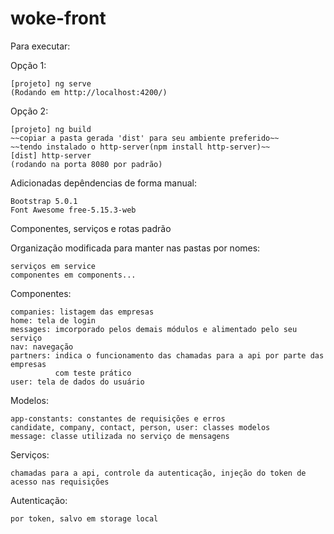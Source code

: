 # woke-front

Para executar:

Opção 1:

    [projeto] ng serve 
    (Rodando em http://localhost:4200/)

Opção 2:

    [projeto] ng build
    ~~copiar a pasta gerada 'dist' para seu ambiente preferido~~
    ~~tendo instalado o http-server(npm install http-server)~~ 
    [dist] http-server
    (rodando na porta 8080 por padrão)

Adicionadas depêndencias de forma manual:
    
    Bootstrap 5.0.1
    Font Awesome free-5.15.3-web

Componentes, serviços e rotas padrão

Organização modificada para manter nas pastas por nomes:

    serviços em service
    componentes em components...

Componentes:

    companies: listagem das empresas
    home: tela de login
    messages: imcorporado pelos demais módulos e alimentado pelo seu serviço
    nav: navegação
    partners: indica o funcionamento das chamadas para a api por parte das empresas
              com teste prático
    user: tela de dados do usuário

Modelos:
    
    app-constants: constantes de requisições e erros
    candidate, company, contact, person, user: classes modelos
    message: classe utilizada no serviço de mensagens
    
Serviços:
    
    chamadas para a api, controle da autenticação, injeção do token de acesso nas requisições

Autenticação:
    
    por token, salvo em storage local
